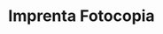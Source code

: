 ---
title: "Imprenta Fotocopia"
url: /santa-cruz-de-la-sierra/imprenta-fotocopia/
shop: copyshop
---